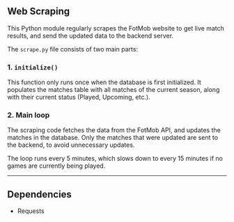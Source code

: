 ## Web Scraping

This Python module regularly scrapes the FotMob website to get live match results, and send the updated data to the backend server.

The `scrape.py` file consists of two main parts:

### 1. `initialize()`

This function only runs once when the database is first initialized. It populates the matches table with all matches of the current season, along with their current status (Played, Upcoming, etc.).

### 2. Main loop

The scraping code fetches the data from the FotMob API, and updates the matches in the database. Only the matches that were updated are sent to the backend, to avoid unnecessary updates.

The loop runs every 5 minutes, which slows down to every 15 minutes if no games are currently being played.

---

## Dependencies
- Requests
